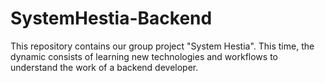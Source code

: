 # SystemHestia-Backend
This repository contains our group project "System Hestia". This time, the dynamic consists of learning new technologies and workflows to understand the work of a backend developer. 
